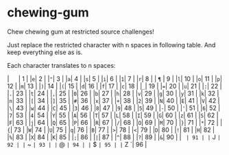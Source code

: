 # chewing-gum

Chew chewing gum at restricted source challenges!

Just replace the restricted character with n spaces in following table. And keep everything else as is.

Each character translates to n spaces:

|`   `| 1 |
|` e `| 2 |
|` " `| 3 |
|` a `| 4 |
|` s `| 5 |
|` i `| 6 |
|` 1 `| 7 |
|` r `| 8 |
| `¶` | 9 |
|` l `| 10 |
|` o `| 11 |
|` p `| 12 |
|` m `| 13 |
|` ) `| 14 |
|` ( `| 15 |
|` d `| 16 |
|` f `| 17 |
|` c `| 18 |
|` _ `| 19 |
|` = `| 20 |
|` u `| 21 |
|` : `| 22 |
|` . `| 23 |
|` t `| 24 |
|` , `| 25 |
|` 0 `| 26 |
|` b `| 27 |
|` h `| 28 |
|` v `| 29 |
|` g `| 30 |
|` y `| 31 |
|` k `| 32 |
|` n `| 33 |
|` [ `| 34 |
|` ] `| 35 |
|` # `| 36 |
|` x `| 37 |
|` + `| 38 |
|` 2 `| 39 |
|` N `| 40 |
|` E `| 41 |
|` V `| 42 |
|` \ `| 43 |
|` w `| 44 |
|` C `| 45 |
|` 3 `| 46 |
|` 8 `| 47 |
|` 9 `| 48 |
|` 5 `| 49 |
|` - `| 50 |
|` ' `| 51 |
|` 6 `| 52 |
|` 7 `| 53 |
|` 4 `| 54 |
|` Y `| 55 |
|` A `| 56 |
|` T `| 57 |
|` L `| 58 |
|` I `| 59 |
|` G `| 60 |
|` z `| 61 |
|` S `| 62 |
|` F `| 63 |
|` j `| 64 |
|` Q `| 65 |
|` P `| 66 |
|` R `| 67 |
|` / `| 68 |
|` O `| 69 |
|` M `| 70 |
|` } `| 71 |
|` * `| 72 |
|` { `| 73 |
|` W `| 74 |
|` U `| 75 |
|` q `| 76 |
|` B `| 77 |
|` > `| 78 |
|` < `| 79 |
|` D `| 80 |
|` ! `| 81 |
|` H `| 82 |
|` % `| 83 |
|` X `| 84 |
|` K `| 85 |
|` ; `| 86 |
|` | `| 87 |
|` ^ `| 88 |
|` ? `| 89 |
|` & `| 90 |
|` ` `| 91 |
|` J `| 92 |
|` ~ `| 93 |
|` @ `| 94 |
|` $ `| 95 |
|` Z `| 96 |
